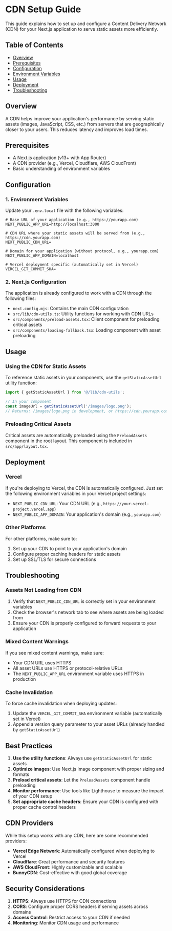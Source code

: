 # CDN Setup Guide

This guide explains how to set up and configure a Content Delivery Network (CDN) for your Next.js application to serve static assets more efficiently.

## Table of Contents

- [Overview](#overview)
- [Prerequisites](#prerequisites)
- [Configuration](#configuration)
- [Environment Variables](#environment-variables)
- [Usage](#usage)
- [Deployment](#deployment)
- [Troubleshooting](#troubleshooting)

## Overview

A CDN helps improve your application's performance by serving static assets (images, JavaScript, CSS, etc.) from servers that are geographically closer to your users. This reduces latency and improves load times.

## Prerequisites

- A Next.js application (v13+ with App Router)
- A CDN provider (e.g., Vercel, Cloudflare, AWS CloudFront)
- Basic understanding of environment variables

## Configuration

### 1. Environment Variables

Update your `.env.local` file with the following variables:

```env
# Base URL of your application (e.g., https://yourapp.com)
NEXT_PUBLIC_APP_URL=http://localhost:3000

# CDN URL where your static assets will be served from (e.g., https://cdn.yourapp.com)
NEXT_PUBLIC_CDN_URL=

# Domain for your application (without protocol, e.g., yourapp.com)
NEXT_PUBLIC_APP_DOMAIN=localhost

# Vercel deployment specific (automatically set in Vercel)
VERCEL_GIT_COMMIT_SHA=
```

### 2. Next.js Configuration

The application is already configured to work with a CDN through the following files:

- `next.config.mjs`: Contains the main CDN configuration
- `src/lib/cdn-utils.ts`: Utility functions for working with CDN URLs
- `src/components/preload-assets.tsx`: Client component for preloading critical assets
- `src/components/loading-fallback.tsx`: Loading component with asset preloading

## Usage

### Using the CDN for Static Assets

To reference static assets in your components, use the `getStaticAssetUrl` utility function:

```typescript
import { getStaticAssetUrl } from '@/lib/cdn-utils';

// In your component
const imageUrl = getStaticAssetUrl('/images/logo.png');
// Returns: /images/logo.png in development, or https://cdn.yourapp.com/images/logo.png in production
```

### Preloading Critical Assets

Critical assets are automatically preloaded using the `PreloadAssets` component in the root layout. This component is included in `src/app/layout.tsx`.

## Deployment

### Vercel

If you're deploying to Vercel, the CDN is automatically configured. Just set the following environment variables in your Vercel project settings:

- `NEXT_PUBLIC_CDN_URL`: Your CDN URL (e.g., `https://your-vercel-project.vercel.app`)
- `NEXT_PUBLIC_APP_DOMAIN`: Your application's domain (e.g., `yourapp.com`)

### Other Platforms

For other platforms, make sure to:

1. Set up your CDN to point to your application's domain
2. Configure proper caching headers for static assets
3. Set up SSL/TLS for secure connections

## Troubleshooting

### Assets Not Loading from CDN

1. Verify that `NEXT_PUBLIC_CDN_URL` is correctly set in your environment variables
2. Check the browser's network tab to see where assets are being loaded from
3. Ensure your CDN is properly configured to forward requests to your application

### Mixed Content Warnings

If you see mixed content warnings, make sure:

- Your CDN URL uses HTTPS
- All asset URLs use HTTPS or protocol-relative URLs
- The `NEXT_PUBLIC_APP_URL` environment variable uses HTTPS in production

### Cache Invalidation

To force cache invalidation when deploying updates:

1. Update the `VERCEL_GIT_COMMIT_SHA` environment variable (automatically set in Vercel)
2. Append a version query parameter to your asset URLs (already handled by `getStaticAssetUrl`)

## Best Practices

1. **Use the utility functions**: Always use `getStaticAssetUrl` for static assets
2. **Optimize images**: Use Next.js Image component with proper sizing and formats
3. **Preload critical assets**: Let the `PreloadAssets` component handle preloading
4. **Monitor performance**: Use tools like Lighthouse to measure the impact of your CDN setup
5. **Set appropriate cache headers**: Ensure your CDN is configured with proper cache control headers

## CDN Providers

While this setup works with any CDN, here are some recommended providers:

- **Vercel Edge Network**: Automatically configured when deploying to Vercel
- **Cloudflare**: Great performance and security features
- **AWS CloudFront**: Highly customizable and scalable
- **BunnyCDN**: Cost-effective with good global coverage

## Security Considerations

1. **HTTPS**: Always use HTTPS for CDN connections
2. **CORS**: Configure proper CORS headers if serving assets across domains
3. **Access Control**: Restrict access to your CDN if needed
4. **Monitoring**: Monitor CDN usage and performance
